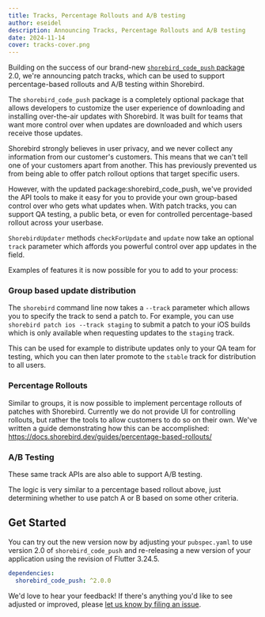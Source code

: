 ```yaml
---
title: Tracks, Percentage Rollouts and A/B testing
author: eseidel
description: Announcing Tracks, Percentage Rollouts and A/B testing
date: 2024-11-14
cover: tracks-cover.png
---
```


Building on the success of our brand-new [`shorebird_code_push`
package](https://pub.dev/packages/shorebird_code_push/versions/2.0.0) 2.0, we're
announcing patch tracks, which can be used to support percentage-based
rollouts and A/B testing within Shorebird.

The `shorebird_code_push` package is a completely optional package that allows
developers to customize the user experience of downloading and installing
over-the-air updates with Shorebird. It was built for teams that want more
control over when updates are downloaded and which users receive those updates.

Shorebird strongly believes in user privacy, and we never collect any
information from our customer's customers. This means that we can't tell one of
your customers apart from another. This has previously prevented us from being
able to offer patch rollout options that target specific users.

However, with the updated package:shorebird_code_push, we've provided the API
tools to make it easy for you to provide your own group-based control over who
gets what updates when. With patch tracks, you can support QA testing, a
public beta, or even for controlled percentage-based rollout across your
userbase.

`ShorebirdUpdater` methods `checkForUpdate` and `update` now take an optional
`track` parameter which affords you powerful control over app updates in the field.

Examples of features it is now possible for you to add to your process:

### Group based update distribution

The `shorebird` command line now takes a `--track` parameter which allows
you to specify the track to send a patch to. For example, you can use
`shorebird patch ios --track staging` to submit a patch to your iOS builds
which is only available when requesting updates to the `staging` track.

This can be used for example to distribute updates only to your QA team for
testing, which you can then later promote to the `stable` track for distribution
to all users.

### Percentage Rollouts

Similar to groups, it is now possible to implement percentage rollouts of
patches with Shorebird. Currently we do not provide UI for controlling
rollouts, but rather the tools to allow customers to do so on
their own. We've written a guide demonstrating how this can be accomplished:
https://docs.shorebird.dev/guides/percentage-based-rollouts/

### A/B Testing

These same track APIs are also able to support A/B testing.

The logic is very similar to a percentage based rollout above, just determining
whether to use patch A or B based on some other criteria.

## Get Started

You can try out the new version now by adjusting your `pubspec.yaml` to use
version 2.0 of `shorebird_code_push` and re-releasing a new version of your
application using the revision of Flutter 3.24.5.

```yaml
dependencies:
  shorebird_code_push: ^2.0.0
```

We'd love to hear your feedback! If there's anything you'd like to see adjusted
or improved, please [let us know by filing an
issue](https://github.com/shorebirdtech/updater/issues/new).
